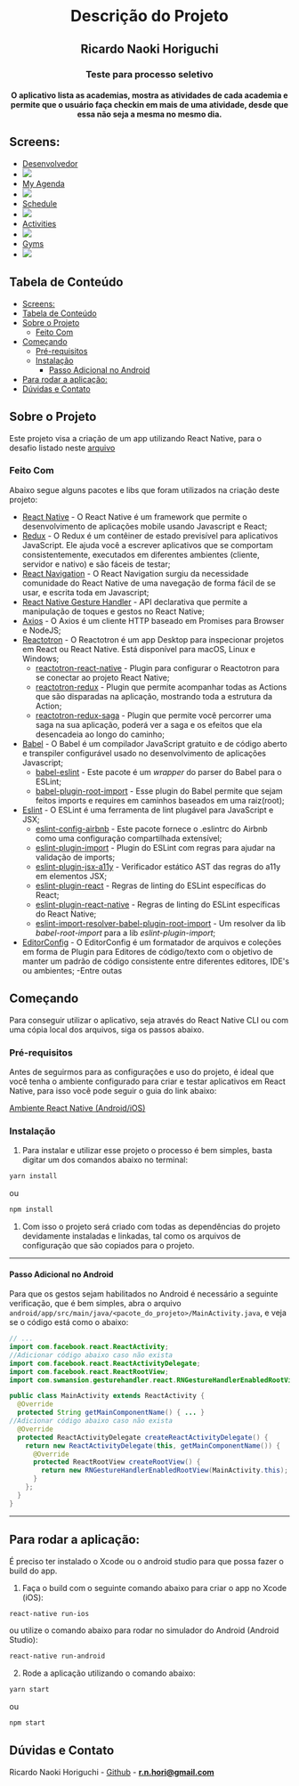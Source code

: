 <!-- PROJECT LOGO -->
<br />
<p align="center">
  <h1 align="center">Descrição do Projeto</h1>
  <h2 align="center">Ricardo Naoki Horiguchi</h2>
  <h3 align="center">Teste para processo seletivo</h3>
  <h4 align="center">O aplicativo lista as academias, mostra as atividades de cada academia e permite que o usuário faça checkin em mais de uma atividade, desde que essa não seja a mesma no mesmo dia.</h4>
</p>

## Screens:

- [Desenvolvedor](https://longvision.s3.amazonaws.com/screen1.png)
- <img src="https://longvision.s3.amazonaws.com/screen1.png">
- [My Agenda](https://longvision.s3.amazonaws.com/screen2.png)
- <img src="https://longvision.s3.amazonaws.com/screen2.png">
- [Schedule](https://longvision.s3.amazonaws.com/screen3.png)
- <img src="https://longvision.s3.amazonaws.com/screen3.png">
- [Activities](https://longvision.s3.amazonaws.com/screen4.png)
- <img src="https://longvision.s3.amazonaws.com/screen4.png">
- [Gyms](https://longvision.s3.amazonaws.com/screen5.png)
- <img src="https://longvision.s3.amazonaws.com/screen5.png">

<!-- TABLE OF CONTENTS -->

## Tabela de Conteúdo

- [Screens:](#screens)
- [Tabela de Conteúdo](#tabela-de-conte%c3%bado)
- [Sobre o Projeto](#sobre-o-projeto)
  - [Feito Com](#feito-com)
- [Começando](#come%c3%a7ando)
  - [Pré-requisitos](#pr%c3%a9-requisitos)
  - [Instalação](#instala%c3%a7%c3%a3o)
    - [Passo Adicional no Android](#passo-adicional-no-android)
- [Para rodar a aplicação:](#para-rodar-a-aplica%c3%a7%c3%a3o)
- [Dúvidas e Contato](#d%c3%bavidas-e-contato)

<!-- ABOUT THE PROJECT -->

## Sobre o Projeto

Este projeto visa a criação de um app utilizando React Native, para o desafio listado neste [arquivo](ChallengeREADME.md)

### Feito Com

Abaixo segue alguns pacotes e libs que foram utilizados na criação deste projeto:

- [React Native](http://facebook.github.io/react-native/) - O React Native é um framework que permite o desenvolvimento de aplicações mobile usando Javascript e React;
- [Redux](https://redux.js.org/) - O Redux é um contêiner de estado previsível para aplicativos JavaScript. Ele ajuda você a escrever aplicativos que se comportam consistentemente, executados em diferentes ambientes (cliente, servidor e nativo) e são fáceis de testar;
- [React Navigation](https://reactnavigation.org/) - O React Navigation surgiu da necessidade comunidade do React Native de uma navegação de forma fácil de se usar, e escrita toda em Javascript;
- [React Native Gesture Handler](https://kmagiera.github.io/react-native-gesture-handler/) - API declarativa que permite a manipulação de toques e gestos no React Native;
- [Axios](https://github.com/axios/axios) - O Axios é um cliente HTTP baseado em Promises para Browser e NodeJS;
- [Reactotron](https://github.com/infinitered/reactotron) - O Reactotron é um app Desktop para inspecionar projetos em React ou React Native. Está disponível para macOS, Linux e Windows;
  - [reactotron-react-native](https://github.com/infinitered/reactotron/blob/master/docs/quick-start-react-native.md) - Plugin para configurar o Reactotron para se conectar ao projeto React Native;
  - [reactotron-redux](https://github.com/infinitered/reactotron/blob/master/docs/plugin-redux.md) - Plugin que permite acompanhar todas as Actions que são disparadas na aplicação, mostrando toda a estrutura da Action;
  - [reactotron-redux-saga](https://github.com/infinitered/reactotron/blob/master/docs/plugin-redux-saga.md) - Plugin que permite você percorrer uma saga na sua aplicação, poderá ver a saga e os efeitos que ela desencadeia ao longo do caminho;
- [Babel](https://babeljs.io/) - O Babel é um compilador JavaScript gratuito e de código aberto e transpiler configurável usado no desenvolvimento de aplicações Javascript;
  - [babel-eslint](https://github.com/babel/babel-eslint) - Este pacote é um _wrapper_ do parser do Babel para o ESLint;
  - [babel-plugin-root-import](https://github.com/entwicklerstube/babel-plugin-root-import) - Esse plugin do Babel permite que sejam feitos imports e requires em caminhos baseados em uma raiz(root);
- [Eslint](https://eslint.org/) - O ESLint é uma ferramenta de lint plugável para JavaScript e JSX;
  - [eslint-config-airbnb](https://github.com/airbnb/javascript/tree/master/packages/eslint-config-airbnb) - Este pacote fornece o .eslintrc do Airbnb como uma configuração compartilhada extensível;
  - [eslint-plugin-import](https://github.com/benmosher/eslint-plugin-import) - Plugin do ESLint com regras para ajudar na validação de imports;
  - [eslint-plugin-jsx-a11y](https://github.com/evcohen/eslint-plugin-jsx-a11y) - Verificador estático AST das regras do a11y em elementos JSX;
  - [eslint-plugin-react](https://github.com/yannickcr/eslint-plugin-react) - Regras de linting do ESLint específicas do React;
  - [eslint-plugin-react-native](https://github.com/Intellicode/eslint-plugin-react-native) - Regras de linting do ESLint específicas do React Native;
  - [eslint-import-resolver-babel-plugin-root-import](https://github.com/olalonde/eslint-import-resolver-babel-root-import) - Um resolver da lib _babel-root-import_ para a lib _eslint-plugin-import_;
- [EditorConfig](https://editorconfig.org/) - O EditorConfig é um formatador de arquivos e coleções em forma de Plugin para Editores de código/texto com o objetivo de manter um padrão de código consistente entre diferentes editores, IDE's ou ambientes;
  -Entre outas

<!-- GETTING STARTED -->

## Começando

Para conseguir utilizar o aplicativo, seja através do React Native CLI ou com uma cópia local dos arquivos, siga os passos abaixo.

### Pré-requisitos

Antes de seguirmos para as configurações e uso do projeto, é ideal que você tenha o ambiente configurado para criar e testar aplicativos em React Native, para isso você pode seguir o guia do link abaixo:

[Ambiente React Native (Android/iOS)](https://github.com/Rocketseat/ambiente-react-native)

### Instalação

1. Para instalar e utilizar esse projeto o processo é bem simples, basta digitar um dos comandos abaixo no terminal:

```sh
yarn install
```

ou

```sh
npm install
```

1. Com isso o projeto será criado com todas as dependências do projeto devidamente instaladas e linkadas, tal como os arquivos de configuração que são copiados para o projeto.

---

#### Passo Adicional no Android

Para que os gestos sejam habilitados no Android é necessário a seguinte verificação, que é bem simples, abra o arquivo `android/app/src/main/java/<pacote_do_projeto>/MainActivity.java`, e veja se o código está como o abaixo:

```java
// ...
import com.facebook.react.ReactActivity;
//Adicionar código abaixo caso não exista
import com.facebook.react.ReactActivityDelegate;
import com.facebook.react.ReactRootView;
import com.swmansion.gesturehandler.react.RNGestureHandlerEnabledRootView;
```

```java
public class MainActivity extends ReactActivity {
  @Override
  protected String getMainComponentName() { ... }
//Adicionar código abaixo caso não exista
  @Override
  protected ReactActivityDelegate createReactActivityDelegate() {
    return new ReactActivityDelegate(this, getMainComponentName()) {
      @Override
      protected ReactRootView createRootView() {
        return new RNGestureHandlerEnabledRootView(MainActivity.this);
      }
    };
  }
}
```

---

## Para rodar a aplicação:

É preciso ter instalado o Xcode ou o android studio para que possa fazer o build do app.

1. Faça o build com o seguinte comando abaixo para criar o app no Xcode (iOS):

```sh
react-native run-ios
```

ou utilize o comando abaixo para rodar no simulador do Android (Android Studio):

```sh
react-native run-android
```

2. Rode a aplicação utilizando o comando abaixo:

```sh
yarn start
```

ou

```sh
npm start
```

## Dúvidas e Contato

Ricardo Naoki Horiguchi - [Github](https://github.com/longvision) - **r.n.hori@gmail.com**
